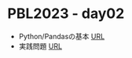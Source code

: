# PBL2023 - day02

- Python/Pandasの基本 [URL](https://colab.research.google.com/github/daiki-matsunaga/pbl2023/blob/main/day02/practice1.ipynb "link") 
- 実践問題 [URL](https://colab.research.google.com/github/daiki-matsunaga/pbl2023/blob/main/day02/practice2.ipynb "link") 

